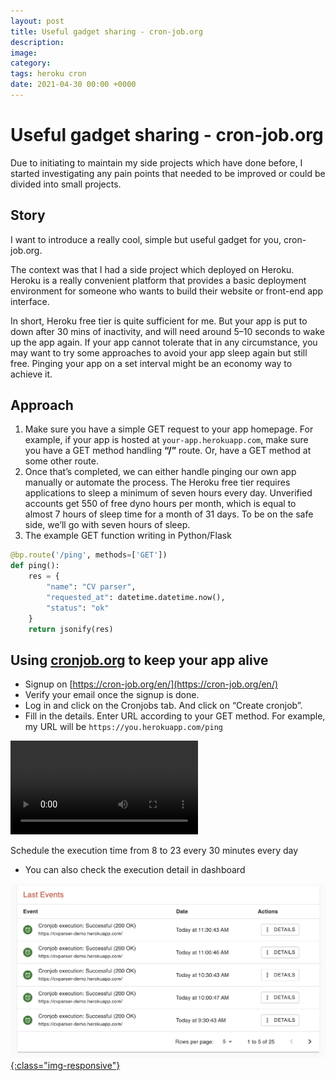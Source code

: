 ```yaml
---
layout: post
title: Useful gadget sharing - cron-job.org
description: 
image: 
category: 
tags: heroku cron
date: 2021-04-30 00:00 +0000
---
```

# Useful gadget sharing - cron-job.org

Due to initiating to maintain my side projects which have done before, I started investigating any pain points that needed to be improved or could be divided into small projects.

## Story

I want to introduce a really cool, simple but useful gadget for you, cron-job.org.

The context was that I had a side project which deployed on Heroku. Heroku is a really convenient platform that provides a basic deployment environment for someone who wants to build their website or front-end app interface.

In short, Heroku free tier is quite sufficient for me. But your app is put to down after 30 mins of inactivity, and will need around 5–10 seconds to wake up the app again. If your app cannot tolerate that in any circumstance, you may want to try some approaches to avoid your app sleep again but still free. Pinging your app on a set interval might be an economy way to achieve it.

## Approach

1. Make sure you have a simple GET request to your app homepage. For example, if your app is hosted at `your-app.herokuapp.com`, make sure you have a GET method handling **“/”** route. Or, have a GET method at some other route.
2. Once that’s completed, we can either handle pinging our own app manually or automate the process. The Heroku free tier requires applications to sleep a minimum of seven hours every day. Unverified accounts get 550 of free dyno hours per month, which is equal to almost 7 hours of sleep time for a month of 31 days. To be on the safe side, we’ll go with seven hours of sleep.
3. The example GET function writing in Python/Flask

```python
@bp.route('/ping', methods=['GET'])
def ping():
    res = {
        "name": "CV parser",
        "requested_at": datetime.datetime.now(),
        "status": "ok"
    }
    return jsonify(res)
```

## Using [cronjob.org](http://cronjob.org) to keep your app alive

- Signup on [https://cron-job.org/en/](https://cron-job.org/en/)
- Verify your email once the signup is done.
- Log in and click on the Cronjobs tab. And click on “Create cronjob”.
- Fill in the details. Enter URL according to your GET method. For example, my URL will be `https://you.herokuapp.com/ping`

![](https://raw.githubusercontent.com/samuelTyh/samuelTyh.github.io/master/assets/img/posts/schedule_example.mov)

Schedule the execution time from 8 to 23 every 30 minutes every day

- You can also check the execution detail in dashboard

[ ![](https://raw.githubusercontent.com/samuelTyh/samuelTyh.github.io/master/assets/img/posts/cronjob_dashboard.png){:class="img-responsive"} ](https://raw.githubusercontent.com/samuelTyh/samuelTyh.github.io/master/assets/img/posts/cronjob_dashboard.png)
